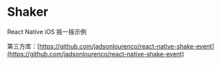 Shaker
===

React Native iOS 摇一摇示例

第三方库：[https://github.com/jadsonlourenco/react-native-shake-event](https://github.com/jadsonlourenco/react-native-shake-event)

